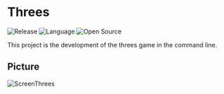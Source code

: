 # Threes

![Release](https://img.shields.io/badge/Release-1.0-brightgreen)
![Language](https://img.shields.io/badge/Language-Python-blue)
![Open Source](https://badges.frapsoft.com/os/v2/open-source.svg?v=103)

This project is the development of the threes game in the command line.

## Picture

![ScreenThrees](https://user-images.githubusercontent.com/61754783/152382656-a4371bc1-d847-47a3-9e0e-81c6347d7af6.png)
